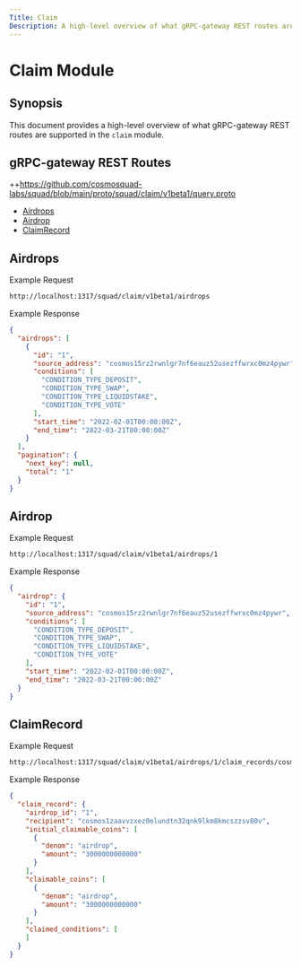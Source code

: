 ```yaml
---
Title: Claim
Description: A high-level overview of what gRPC-gateway REST routes are supported in the claim module.
---
```


# Claim Module

## Synopsis

This document provides a high-level overview of what gRPC-gateway REST routes are supported in the `claim` module.

## gRPC-gateway REST Routes

<!-- markdown-link-check-disable -->
++https://github.com/cosmosquad-labs/squad/blob/main/proto/squad/claim/v1beta1/query.proto 

- [Airdrops](#Airdrops)
- [Airdrop](#Airdrop)
- [ClaimRecord](#ClaimRecord)

## Airdrops

Example Request 

<!-- markdown-link-check-disable -->
```bash
http://localhost:1317/squad/claim/v1beta1/airdrops
```

Example Response

```json
{
  "airdrops": [
    {
      "id": "1",
      "source_address": "cosmos15rz2rwnlgr7nf6eauz52usezffwrxc0mz4pywr",
      "conditions": [
        "CONDITION_TYPE_DEPOSIT",
        "CONDITION_TYPE_SWAP",
        "CONDITION_TYPE_LIQUIDSTAKE",
        "CONDITION_TYPE_VOTE"
      ],
      "start_time": "2022-02-01T00:00:00Z",
      "end_time": "2022-03-21T00:00:00Z"
    }
  ],
  "pagination": {
    "next_key": null,
    "total": "1"
  }
}
```

## Airdrop

Example Request 

<!-- markdown-link-check-disable -->
```bash
http://localhost:1317/squad/claim/v1beta1/airdrops/1
```

Example Response

```json
{
  "airdrop": {
    "id": "1",
    "source_address": "cosmos15rz2rwnlgr7nf6eauz52usezffwrxc0mz4pywr",
    "conditions": [
      "CONDITION_TYPE_DEPOSIT",
      "CONDITION_TYPE_SWAP",
      "CONDITION_TYPE_LIQUIDSTAKE",
      "CONDITION_TYPE_VOTE"
    ],
    "start_time": "2022-02-01T00:00:00Z",
    "end_time": "2022-03-21T00:00:00Z"
  }
}
```


## ClaimRecord

Example Request 

<!-- markdown-link-check-disable -->
```bash
http://localhost:1317/squad/claim/v1beta1/airdrops/1/claim_records/cosmos1zaavvzxez0elundtn32qnk9lkm8kmcszzsv80v
```

Example Response

```json
{
  "claim_record": {
    "airdrop_id": "1",
    "recipient": "cosmos1zaavvzxez0elundtn32qnk9lkm8kmcszzsv80v",
    "initial_claimable_coins": [
      {
        "denom": "airdrop",
        "amount": "3000000000000"
      }
    ],
    "claimable_coins": [
      {
        "denom": "airdrop",
        "amount": "3000000000000"
      }
    ],
    "claimed_conditions": [
    ]
  }
}
```